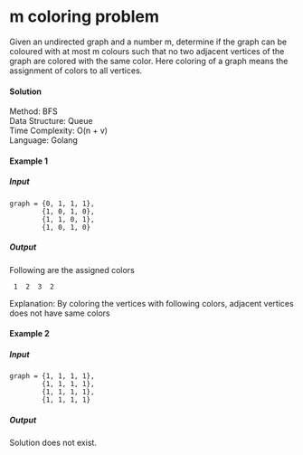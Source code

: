# m coloring problem

Given an undirected graph and a number m, determine if the graph can be coloured with at most m colours such that no two adjacent vertices of the graph are colored with the same color. Here coloring of a graph means the assignment of colors to all vertices. 

#### Solution
Method: BFS  
Data Structure: Queue  
Time Complexity: O(n + v)  
Language: Golang


#### Example 1
##### Input
```
graph = {0, 1, 1, 1},
        {1, 0, 1, 0},
        {1, 1, 0, 1},
        {1, 0, 1, 0}
```
##### Output
Following are the assigned colors
```
 1  2  3  2
```
Explanation: By coloring the vertices 
with following colors, adjacent 
vertices does not have same colors

#### Example 2
##### Input
```
graph = {1, 1, 1, 1},
        {1, 1, 1, 1},
        {1, 1, 1, 1},
        {1, 1, 1, 1}
```
##### Output
Solution does not exist.  